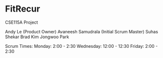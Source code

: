# FitRecur
CSE115A Project

Andy Le (Product Owner)
Avaneesh Samudrala (Initial Scrum Master)
Suhas Shekar
Brad Kim
Jongwoo Park

Scrum Times:
Monday: 2:00 - 2:30
Wednesday: 12:00 - 12:30
Friday: 2:00 - 2:30
